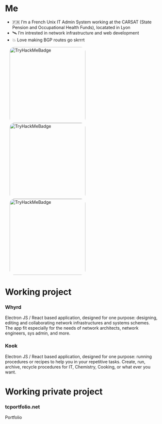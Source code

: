 # Me

- 🇫🇷 I’m a French Unix IT Admin System working at the CARSAT (State Pension and Occupational Health Funds), locatated in Lyon
- 🛰️ I’m intrested in network infrastructure and web development
- 💥 Love making BGP routes go skrrrt

<div>
 <img style="display: inline; width: 250px; border-radius: 15px; margin-left: 15px" src="https://assets.tryhackme.com/room-badges/8e753fe8ecd25e8431330fe501fc99bf.png" alt="TryHackMeBadge">
 <img style="display: inline; width: 250px; border-radius: 15px; margin-left: 15px" src="https://assets.tryhackme.com/room-badges/e6234bcc33ca84d89fb81f71c538dedf.png" alt="TryHackMeBadge">
 <img style="display: inline; width: 250px; border-radius: 15px; margin-left: 15px" src="https://assets.tryhackme.com/room-badges/b2d0b5703781dc1e1b53e32f14315980.png" alt="TryHackMeBadge">
</div>
 
# Working project

### Whyrd
Electron JS / React based application, designed for one purpose: designing, editing and collaborating network infrastructures and systems schemes. The app fit especially for the needs of network architects, network engineers, sys admin, and more.

### Kook
Electron JS / React based application, designed for one purpose: running procedures or recipes to help you in your repetitive tasks. Create, run, archive, recycle procedures for IT, Chemistry, Cooking, or what ever you want.

# Working private project

### tcportfolio.net
Portfolio

<!---
Surffren/Surffren is a ✨ special ✨ repository because its `README.md` (this file) appears on your GitHub profile.
You can click the Preview link to take a look at your changes.
--->
